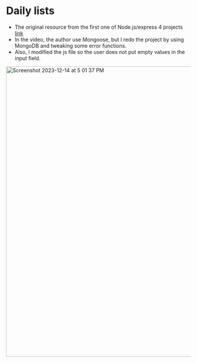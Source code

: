 # Daily lists
- The original resource from the first one of Node.js/express 4 projects [link](https://www.youtube.com/watch?v=qwfE7fSVaZM)
- In the video, the author use Mongoose, but I redo the project by using MongoDB and tweaking some error functions. 
- Also, I modified the js file so the user does not put empty values in the input field.


<img width="792" alt="Screenshot 2023-12-14 at 5 01 37 PM" src="https://github.com/savannah-yahsuanlin/Todo-Mongos/assets/12411476/88ef2088-d0a9-446a-bbaa-f586ee1f1b37">
